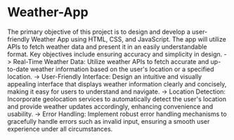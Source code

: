 # Weather-App
The primary objective of this project is to design and develop a user-friendly Weather App using HTML, CSS, and JavaScript. The app will utilize APIs to fetch weather data and present it in an easily understandable format. Key objectives include ensuring accuracy and simplicity in design.
-> Real-Time Weather Data: Utilize weather APIs to fetch accurate and up-to-date weather information based on the user's location or a specified location.
-> User-Friendly Interface: Design an intuitive and visually appealing interface that displays weather information clearly and concisely, making it easy for users to understand and navigate.
-> Location Detection: Incorporate geolocation services to automatically detect the user's location and provide weather updates accordingly, enhancing convenience and usability.
-> Error Handling: Implement robust error handling mechanisms to gracefully handle errors such as invalid input, ensuring a smooth user experience under all circumstances.
